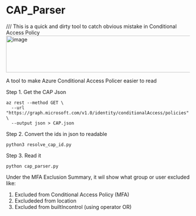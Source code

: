 # CAP_Parser
/// This is a quick and dirty tool to catch obvious mistake in Conditional Access Policy 
<img width="818" height="101" alt="image" src="https://github.com/user-attachments/assets/49e0cfd3-1686-45ec-9341-59025ec4f4fd" />

A tool to make Azure Conditional Access Policer easier to read

Step 1. Get the CAP Json
```
az rest --method GET \
  --url "https://graph.microsoft.com/v1.0/identity/conditionalAccess/policies" \
  --output json > CAP.json
```
Step 2. Convert the ids in json to readable
```
python3 resolve_cap_id.py
```
Step 3. Read it
```
python cap_parser.py
```
Under the MFA Exclusion Summary, it wil show what group or user excluded like:
 1. Excluded from Conditional Access Policy (MFA)
 2. Excludeded from location
 3. Excluded from builtIncontrol (using operator OR)
    
